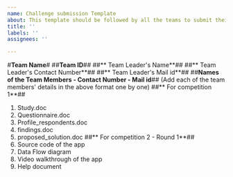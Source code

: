 ```yaml
---
name: Challenge submission Template
about: This template should be followed by all the teams to submit their solutions/documents.
title: ''
labels: ''
assignees: ''

---
```


#**Team Name**#
##**Team ID**##
##** Team Leader's Name**##
##** Team Leader's Contact Number**##
##** Team Leader's Mail id**##
##**Names of the Team Members - Contact Number - Mail id**##
(Add each of the team members' details in the above format one by one)
##** For competition 1**##
1. Study.doc
2. Questionnaire.doc
3. Profile_respondents.doc
4. findings.doc
5. proposed_solution.doc
##** For competition 2 - Round 1**##
1. Source code of the app
2. Data Flow diagram
3. Video walkthrough of the app
4. Help document
